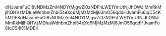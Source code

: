 dHJvamFuOi8vNDMzZmI4NDYtMjgwZi0zNDFhLWE1YmUtNjJhOWJlMmRkMjlhQHVzMDIuaWdhbmZhbi54eXo6MjMzMzMj6JmO56qddHJvamFu6IqC54K5MDEKdHJvamFuOi8vNDMzZmI4NDYtMjgwZi0zNDFhLWE1YmUtNjJhOWJlMmRkMjlhQHVzMDIuaWdhbmZhbi54eXo6MjMzMzMj6JmO56qddHJvamFu6IqC54K5MDEK